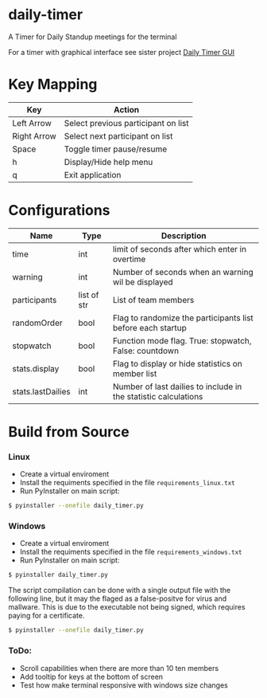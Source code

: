 # daily-timer
A Timer for Daily Standup meetings for the terminal

For a timer with graphical interface see sister project [Daily Timer GUI](https://github.com/SyluxDX/daily-timer-gui)

# Key Mapping
| Key         | Action                              |
|-------------|-------------------------------------|
| Left Arrow  | Select previous participant on list |
| Right Arrow | Select next participant on list     |
| Space       | Toggle timer pause/resume           |
| h           | Display/Hide help menu              |
| q           | Exit application                    |

# Configurations
| Name              | Type        | Description                                                     |
|-------------------|-------------|-----------------------------------------------------------------|
| time              | int         | limit of seconds after which enter in overtime                  |
| warning           | int         | Number of seconds when an warning wil be displayed              |
| participants      | list of str | List of team members                                            |
| randomOrder       | bool        | Flag to randomize the participants list before each startup     |
| stopwatch         | bool        | Function mode flag. True: stopwatch, False: countdown           |
| stats.display     | bool        | Flag to display or hide statistics on member list               |
| stats.lastDailies | int         | Number of last dailies to include in the statistic calculations |

# Build from Source
### Linux
- Create a virtual enviroment
- Install the requiments specified in the file `requirements_linux.txt`
- Run PyInstaller on main script:
```sh
$ pyinstaller --onefile daily_timer.py
```

### Windows
- Create a virtual enviroment
- Install the requiments specified in the file `requirements_windows.txt`
- Run PyInstaller on main script:
```sh
$ pyinstaller daily_timer.py
```
The script compilation can be done with a single output file with the following line, but it may the flaged as a false-positve for virus and mallware. This is due to the executable not being signed, which requires paying for a certificate.
```sh
$ pyinstaller --onefile daily_timer.py
```


### ToDo:
- Scroll capabilities when there are more than 10 ten members
- Add tooltip for keys at the bottom of screen
- Test how make terminal responsive with windows size changes
